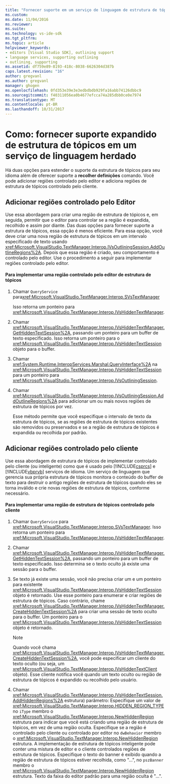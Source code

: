 ```yaml
---
title: "Fornecer suporte em um serviço de linguagem de estrutura de tópicos | Microsoft Docs"
ms.custom: 
ms.date: 11/04/2016
ms.reviewer: 
ms.suite: 
ms.technology: vs-ide-sdk
ms.tgt_pltfrm: 
ms.topic: article
helpviewer_keywords:
- editors [Visual Studio SDK], outlining support
- language services, supporting outlining
- outlining, supporting
ms.assetid: df759e89-8193-418c-8038-6626304d387b
caps.latest.revision: "16"
author: gregvanl
ms.author: gregvanl
manager: ghogen
ms.openlocfilehash: 0fd353e39e3e3edbdbdb929fa16abb74126dbbc9
ms.sourcegitcommit: f40311056ea0b4677efcca74a285dbb0ce0e7974
ms.translationtype: MT
ms.contentlocale: pt-BR
ms.lasthandoff: 10/31/2017
---
```

# <a name="how-to-provide-expanded-outlining-support-in-a-legacy-language-service"></a>Como: fornecer suporte expandido de estrutura de tópicos em um serviço de linguagem herdado
Há duas opções para estender o suporte da estrutura de tópicos para seu idioma além de oferecer suporte a **recolher definições** comando. Você pode adicionar regiões controlado pelo editor e adiciona regiões de estrutura de tópicos controlado pelo cliente.  
  
## <a name="adding-editor-controlled-outline-regions"></a>Adicionar regiões controlado pelo Editor  
 Use essa abordagem para criar uma região de estrutura de tópicos e, em seguida, permitir que o editor para controlar se a região é expandida, recolhido e assim por diante. Das duas opções para fornecer suporte a estrutura de tópicos, essa opção é menos eficiente. Para essa opção, você deve criar uma nova região de estrutura de tópicos em um intervalo especificado de texto usando <xref:Microsoft.VisualStudio.TextManager.Interop.IVsOutliningSession.AddOutlineRegions%2A>. Depois que essa região é criado, seu comportamento é controlado pelo editor. Use o procedimento a seguir para implementar regiões controlado pelo editor.  
  
#### <a name="to-implement-an-editor-controlled-outline-region"></a>Para implementar uma região controlado pelo editor de estrutura de tópicos  
  
1.  Chamar `QueryService` para<xref:Microsoft.VisualStudio.TextManager.Interop.SVsTextManager>  
  
     Isso retorna um ponteiro para <xref:Microsoft.VisualStudio.TextManager.Interop.IVsHiddenTextManager>.  
  
2.  Chamar <xref:Microsoft.VisualStudio.TextManager.Interop.IVsHiddenTextManager.GetHiddenTextSession%2A>, passando um ponteiro para um buffer de texto especificado. Isso retorna um ponteiro para o <xref:Microsoft.VisualStudio.TextManager.Interop.IVsHiddenTextSession> objeto para o buffer.  
  
3.  Chamar <xref:System.Runtime.InteropServices.Marshal.QueryInterface%2A> na <xref:Microsoft.VisualStudio.TextManager.Interop.IVsHiddenTextSession> para um ponteiro para <xref:Microsoft.VisualStudio.TextManager.Interop.IVsOutliningSession>.  
  
4.  Chamar <xref:Microsoft.VisualStudio.TextManager.Interop.IVsOutliningSession.AddOutlineRegions%2A> para adicionar um ou mais novos regiões de estrutura de tópicos por vez.  
  
     Esse método permite que você especifique o intervalo de texto da estrutura de tópicos, se as regiões de estrutura de tópicos existentes são removidos ou preservados e se a região de estrutura de tópicos é expandida ou recolhida por padrão.  
  
## <a name="adding-client-controlled-outline-regions"></a>Adicionar regiões controlado pelo cliente  
 Use essa abordagem de estrutura de tópicos de implementar controlado pelo cliente (ou inteligente) como que é usado pelo [!INCLUDE[csprcs](../../data-tools/includes/csprcs_md.md)] e [!INCLUDE[vbprvb](../../code-quality/includes/vbprvb_md.md)] serviços de idioma. Um serviço de linguagem que gerencia sua própria estrutura de tópicos monitora o conteúdo do buffer de texto para destruir o antigo regiões de estrutura de tópicos quando eles se torna inválido e crie novas regiões de estrutura de tópicos, conforme necessário.  
  
#### <a name="to-implement-a-client-controlled-outline-region"></a>Para implementar uma região de estrutura de tópicos controlado pelo cliente  
  
1.  Chamar `QueryService` para <xref:Microsoft.VisualStudio.TextManager.Interop.SVsTextManager>. Isso retorna um ponteiro para <xref:Microsoft.VisualStudio.TextManager.Interop.IVsHiddenTextManager>.  
  
2.  Chamar <xref:Microsoft.VisualStudio.TextManager.Interop.IVsHiddenTextManager.GetHiddenTextSession%2A>, passando um ponteiro para um buffer de texto especificado. Isso determina se o texto oculto já existe uma sessão para o buffer.  
  
3.  Se texto já existe uma sessão, você não precisa criar um e um ponteiro para existente <xref:Microsoft.VisualStudio.TextManager.Interop.IVsHiddenTextSession> objeto é retornado. Use esse ponteiro para enumerar e criar regiões de estrutura de tópicos. Caso contrário, chame <xref:Microsoft.VisualStudio.TextManager.Interop.IVsHiddenTextManager.CreateHiddenTextSession%2A> para criar uma sessão de texto oculto para o buffer. Um ponteiro para o <xref:Microsoft.VisualStudio.TextManager.Interop.IVsHiddenTextSession> objeto é retornado.  
  
    > [!NOTE]
    >  Quando você chama <xref:Microsoft.VisualStudio.TextManager.Interop.IVsHiddenTextManager.CreateHiddenTextSession%2A>, você pode especificar um cliente do texto oculto (ou seja, um <xref:Microsoft.VisualStudio.TextManager.Interop.IVsHiddenTextClient> objeto). Esse cliente notifica você quando um texto oculto ou região de estrutura de tópicos é expandido ou recolhido pelo usuário.  
  
4.  Chamar <xref:Microsoft.VisualStudio.TextManager.Interop.IVsHiddenTextSession.AddHiddenRegions%2A> estrutura) parâmetro: Especifique um valor de <xref:Microsoft.VisualStudio.TextManager.Interop.HIDDEN_REGION_TYPE> no `iType` membro o <xref:Microsoft.VisualStudio.TextManager.Interop.NewHiddenRegion> estrutura para indicar que você está criando uma região de estrutura de tópicos, em vez de uma região oculta. Especifique se a região é controlado pelo cliente ou controlado por editor no `dwBehavior` membro o <xref:Microsoft.VisualStudio.TextManager.Interop.NewHiddenRegion> estrutura. A implementação de estrutura de tópicos inteligente pode conter uma mistura de editor e o cliente controlados regiões de estrutura de tópicos. Especifique o texto do banner é exibido quando a região de estrutura de tópicos estiver recolhida, como "...", no `pszBanner` membro o <xref:Microsoft.VisualStudio.TextManager.Interop.NewHiddenRegion> estrutura. Texto da faixa do editor padrão para uma região oculta é "...".